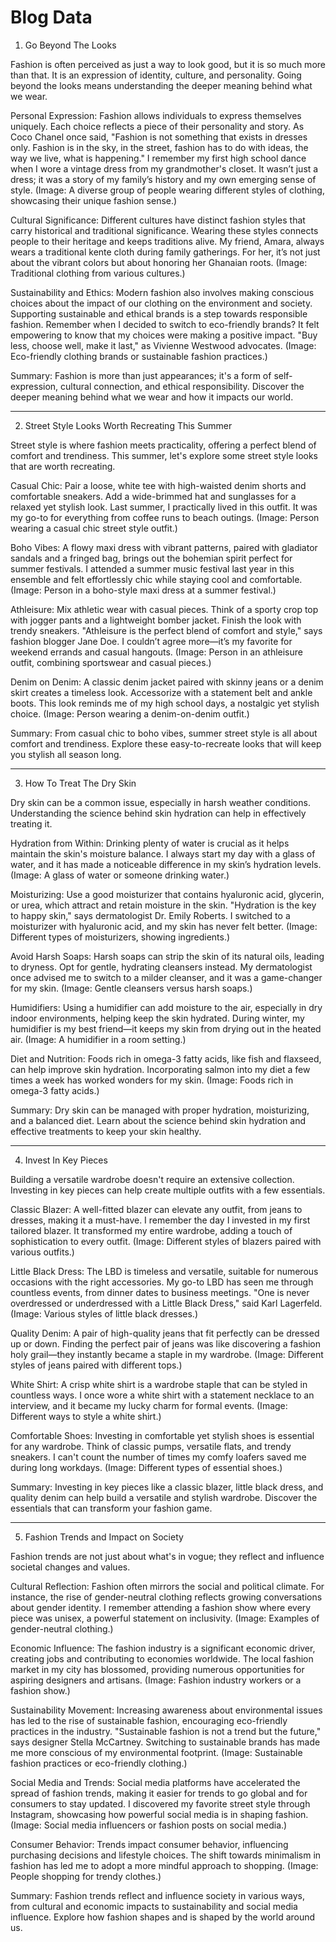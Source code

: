 # Blog Data

1. Go Beyond The Looks

Fashion is often perceived as just a way to look good, but it is so much more than that. It is an expression of identity, culture, and personality. Going beyond the looks means understanding the deeper meaning behind what we wear.

Personal Expression: Fashion allows individuals to express themselves uniquely. Each choice reflects a piece of their personality and story. As Coco Chanel once said, "Fashion is not something that exists in dresses only. Fashion is in the sky, in the street, fashion has to do with ideas, the way we live, what is happening." I remember my first high school dance when I wore a vintage dress from my grandmother's closet. It wasn’t just a dress; it was a story of my family’s history and my own emerging sense of style. (Image: A diverse group of people wearing different styles of clothing, showcasing their unique fashion sense.)

Cultural Significance: Different cultures have distinct fashion styles that carry historical and traditional significance. Wearing these styles connects people to their heritage and keeps traditions alive. My friend, Amara, always wears a traditional kente cloth during family gatherings. For her, it’s not just about the vibrant colors but about honoring her Ghanaian roots. (Image: Traditional clothing from various cultures.)

Sustainability and Ethics: Modern fashion also involves making conscious choices about the impact of our clothing on the environment and society. Supporting sustainable and ethical brands is a step towards responsible fashion. Remember when I decided to switch to eco-friendly brands? It felt empowering to know that my choices were making a positive impact. "Buy less, choose well, make it last," as Vivienne Westwood advocates. (Image: Eco-friendly clothing brands or sustainable fashion practices.)

Summary:
Fashion is more than just appearances; it's a form of self-expression, cultural connection, and ethical responsibility. Discover the deeper meaning behind what we wear and how it impacts our world.

---

2. Street Style Looks Worth Recreating This Summer

Street style is where fashion meets practicality, offering a perfect blend of comfort and trendiness. This summer, let's explore some street style looks that are worth recreating.

Casual Chic: Pair a loose, white tee with high-waisted denim shorts and comfortable sneakers. Add a wide-brimmed hat and sunglasses for a relaxed yet stylish look. Last summer, I practically lived in this outfit. It was my go-to for everything from coffee runs to beach outings. (Image: Person wearing a casual chic street style outfit.)

Boho Vibes: A flowy maxi dress with vibrant patterns, paired with gladiator sandals and a fringed bag, brings out the bohemian spirit perfect for summer festivals. I attended a summer music festival last year in this ensemble and felt effortlessly chic while staying cool and comfortable. (Image: Person in a boho-style maxi dress at a summer festival.)

Athleisure: Mix athletic wear with casual pieces. Think of a sporty crop top with jogger pants and a lightweight bomber jacket. Finish the look with trendy sneakers. "Athleisure is the perfect blend of comfort and style," says fashion blogger Jane Doe. I couldn’t agree more—it’s my favorite for weekend errands and casual hangouts. (Image: Person in an athleisure outfit, combining sportswear and casual pieces.)

Denim on Denim: A classic denim jacket paired with skinny jeans or a denim skirt creates a timeless look. Accessorize with a statement belt and ankle boots. This look reminds me of my high school days, a nostalgic yet stylish choice. (Image: Person wearing a denim-on-denim outfit.)

Summary:
From casual chic to boho vibes, summer street style is all about comfort and trendiness. Explore these easy-to-recreate looks that will keep you stylish all season long.

---

3. How To Treat The Dry Skin

Dry skin can be a common issue, especially in harsh weather conditions. Understanding the science behind skin hydration can help in effectively treating it.

Hydration from Within: Drinking plenty of water is crucial as it helps maintain the skin's moisture balance. I always start my day with a glass of water, and it has made a noticeable difference in my skin’s hydration levels. (Image: A glass of water or someone drinking water.)

Moisturizing: Use a good moisturizer that contains hyaluronic acid, glycerin, or urea, which attract and retain moisture in the skin. "Hydration is the key to happy skin," says dermatologist Dr. Emily Roberts. I switched to a moisturizer with hyaluronic acid, and my skin has never felt better. (Image: Different types of moisturizers, showing ingredients.)

Avoid Harsh Soaps: Harsh soaps can strip the skin of its natural oils, leading to dryness. Opt for gentle, hydrating cleansers instead. My dermatologist once advised me to switch to a milder cleanser, and it was a game-changer for my skin. (Image: Gentle cleansers versus harsh soaps.)

Humidifiers: Using a humidifier can add moisture to the air, especially in dry indoor environments, helping keep the skin hydrated. During winter, my humidifier is my best friend—it keeps my skin from drying out in the heated air. (Image: A humidifier in a room setting.)

Diet and Nutrition: Foods rich in omega-3 fatty acids, like fish and flaxseed, can help improve skin hydration. Incorporating salmon into my diet a few times a week has worked wonders for my skin. (Image: Foods rich in omega-3 fatty acids.)

Summary:
Dry skin can be managed with proper hydration, moisturizing, and a balanced diet. Learn about the science behind skin hydration and effective treatments to keep your skin healthy.

---

4. Invest In Key Pieces

Building a versatile wardrobe doesn't require an extensive collection. Investing in key pieces can help create multiple outfits with a few essentials.

Classic Blazer: A well-fitted blazer can elevate any outfit, from jeans to dresses, making it a must-have. I remember the day I invested in my first tailored blazer. It transformed my entire wardrobe, adding a touch of sophistication to every outfit. (Image: Different styles of blazers paired with various outfits.)

Little Black Dress: The LBD is timeless and versatile, suitable for numerous occasions with the right accessories. My go-to LBD has seen me through countless events, from dinner dates to business meetings. "One is never overdressed or underdressed with a Little Black Dress," said Karl Lagerfeld. (Image: Various styles of little black dresses.)

Quality Denim: A pair of high-quality jeans that fit perfectly can be dressed up or down. Finding the perfect pair of jeans was like discovering a fashion holy grail—they instantly became a staple in my wardrobe. (Image: Different styles of jeans paired with different tops.)

White Shirt: A crisp white shirt is a wardrobe staple that can be styled in countless ways. I once wore a white shirt with a statement necklace to an interview, and it became my lucky charm for formal events. (Image: Different ways to style a white shirt.)

Comfortable Shoes: Investing in comfortable yet stylish shoes is essential for any wardrobe. Think of classic pumps, versatile flats, and trendy sneakers. I can't count the number of times my comfy loafers saved me during long workdays. (Image: Different types of essential shoes.)

Summary:
Investing in key pieces like a classic blazer, little black dress, and quality denim can help build a versatile and stylish wardrobe. Discover the essentials that can transform your fashion game.

---

5. Fashion Trends and Impact on Society

Fashion trends are not just about what's in vogue; they reflect and influence societal changes and values.

Cultural Reflection: Fashion often mirrors the social and political climate. For instance, the rise of gender-neutral clothing reflects growing conversations about gender identity. I remember attending a fashion show where every piece was unisex, a powerful statement on inclusivity. (Image: Examples of gender-neutral clothing.)

Economic Influence: The fashion industry is a significant economic driver, creating jobs and contributing to economies worldwide. The local fashion market in my city has blossomed, providing numerous opportunities for aspiring designers and artisans. (Image: Fashion industry workers or a fashion show.)

Sustainability Movement: Increasing awareness about environmental issues has led to the rise of sustainable fashion, encouraging eco-friendly practices in the industry. "Sustainable fashion is not a trend but the future," says designer Stella McCartney. Switching to sustainable brands has made me more conscious of my environmental footprint. (Image: Sustainable fashion practices or eco-friendly clothing.)

Social Media and Trends: Social media platforms have accelerated the spread of fashion trends, making it easier for trends to go global and for consumers to stay updated. I discovered my favorite street style through Instagram, showcasing how powerful social media is in shaping fashion. (Image: Social media influencers or fashion posts on social media.)

Consumer Behavior: Trends impact consumer behavior, influencing purchasing decisions and lifestyle choices. The shift towards minimalism in fashion has led me to adopt a more mindful approach to shopping. (Image: People shopping for trendy clothes.)

Summary:
Fashion trends reflect and influence society in various ways, from cultural and economic impacts to sustainability and social media influence. Explore how fashion shapes and is shaped by the world around us.
